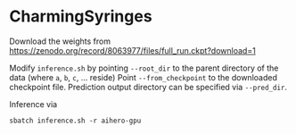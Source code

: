 # CharmingSyringes

Download the weights from https://zenodo.org/record/8063977/files/full_run.ckpt?download=1

Modify `inference.sh` by pointing `--root_dir` to the parent directory of the data (where `a`, `b`, `c`, ... reside)
Point `--from_checkpoint` to the downloaded checkpoint file.
Prediction output directory can be specified via `--pred_dir`.

Inference via
```
sbatch inference.sh -r aihero-gpu
```
